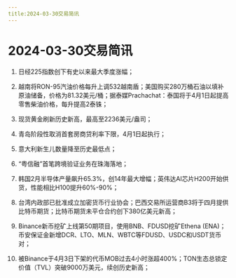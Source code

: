 ```yaml
---
title:2024-03-30交易简讯
---
```

# 2024-03-30交易简讯

1. 日经225指数创下有史以来最大季度涨幅；

2. 越南将RON-95汽油价格每升上调532越南盾；美国购买280万桶石油以填补原油储备，价格为81.32美元/桶；据泰媒Prachachat：泰国将于4月1日起提高零售柴油价格，每升提高2泰铢；

3. 现货黄金刷新历史新高，最高至2236美元/盎司；

4. 青岛阶段性取消首套房商贷利率下限，4月1日起执行；

5. 意大利新生儿数量降至历史最低点；

6. “粤信融”首笔跨境验证业务在珠海落地；

7. 韩国2月半导体产量飙升65.3%，创14年最大增幅；英伟达AI芯片H200开始供货，性能相比H100提升60%-90%；

8. 台湾内政部已批准成立加密货币行业协会；巴西交易所运营商B3将于四月提供比特币期货；比特币期货未平仓合约创下380亿美元新高；

9. Binance新币挖矿上线第50期项目，使用BNB、FDUSD挖矿Ethena (ENA)；币安保证金新增DCR、LTO、MLN、WBTC等FDUSD、USDC和USDT货币对；

10. 被Binance于4月3日下架的代币MOB过去4小时涨超400%；TON生态总锁定价值（TVL）突破9000万美元，续创历史新高；